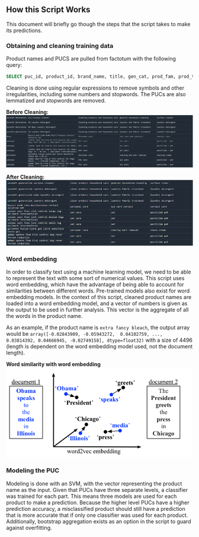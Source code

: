 ## How this Script Works
This document will briefly go though the steps that the script takes to make its predictions.

### Obtaining and cleaning training data
Product names and PUCS are pulled from factotum with the following query:
```sql
SELECT puc_id, product_id, brand_name, title, gen_cat, prod_fam, prod_type, description FROM ( SELECT brand_name, title, puc_id, product_id FROM (select id, brand_name, title from dashboard_product) as product INNER JOIN (select puc_id, product_id from dashboard_producttopuc) as prod_to_puc ON product.id = prod_to_puc.product_id ) as product_match INNER JOIN (select * from dashboard_puc) as puc ON product_match.puc_id = puc.id;
```
Cleaning is done using regular expressions to remove symbols and other irregularities, including some numbers and stopwords. The PUCs are also lemmatized and stopwords are removed.

**Before Cleaning:**
![clean_before](images/clean_before.PNG)

**After Cleaning:**
![clean_after](images/clean_after.PNG)

### Word embedding
In order to classify text using a machine learning model, we need to be able to represent the text with some sort of numerical values. This script uses word embedding, which have the advantage of being able to account for similarities between different words. Pre-trained models also exist for word embedding models. In the context of this script, cleaned product names are loaded into a word embedding model, and a vector of numbers is given as the output to be used in further analysis. This vector is the aggregate of all the words in the product name.

As an example, if the product name is `extra fancy bleach`, the output array would be `array([-0.02843909, -0.05943272,  0.04102759, ...,  0.03814392, 0.04666945, -0.02749158], dtype=float32)` with a size of 4496 (length is dependent on the word embedding model used, not the document length).

**Word similarity with word embedding**
![word embed example](images/word_embed_example.png)

### Modeling the PUC
Modeling is done with an SVM, with the vector representing the product name as the input. Given that PUCs have three separate levels, a classifier was trained for each part. This means three models are used for each product to make a prediction. Because the higher level PUCs have a higher prediction accuracy, a misclassified product should still have a prediction that is more accurate that if only one classifier was used for each product. Additionally, bootstrap aggregation exists as an option in the script to guard against overfitting.
